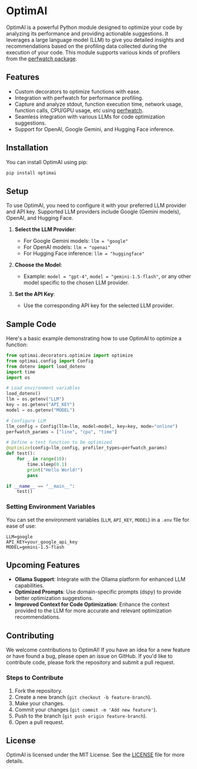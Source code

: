 # OptimAI

OptimAI is a powerful Python module designed to optimize your code by analyzing its performance and providing actionable suggestions. It leverages a large language model (LLM) to give you detailed insights and recommendations based on the profiling data collected during the execution of your code. This module supports various kinds of profilers from the [perfwatch package](https://github.com/Khushiyant/perfwatch).

## Features

- Custom decorators to optimize functions with ease.
- Integration with perfwatch for performance profiling.
- Capture and analyze stdout, function execution time, network usage, function calls, CPU/GPU usage, etc using [perfwatch](https://github.com/Khushiyant/perfwatch).
- Seamless integration with various LLMs for code optimization suggestions.
- Support for OpenAI, Google Gemini, and Hugging Face inference.

## Installation

You can install OptimAI using pip:

```bash
pip install optimai
```

## Setup

To use OptimAI, you need to configure it with your preferred LLM provider and API key. Supported LLM providers include Google (Gemini models), OpenAI, and Hugging Face.

1. **Select the LLM Provider**:
    - For Google Gemini models: `llm = "google"`
    - For OpenAI models: `llm = "openai"`
    - For Hugging Face inference: `llm = "huggingface"`

2. **Choose the Model**:
    - Example: `model = "gpt-4"`, `model = "gemini-1.5-flash"`, or any other model specific to the chosen LLM provider.

3. **Set the API Key**:
    - Use the corresponding API key for the selected LLM provider.

## Sample Code

Here's a basic example demonstrating how to use OptimAI to optimize a function:

```python
from optimai.decorators.optimize import optimize
from optimai.config import Config
from dotenv import load_dotenv
import time
import os

# Load environment variables
load_dotenv()
llm = os.getenv("LLM")
key = os.getenv("API_KEY")
model = os.getenv("MODEL")

# Configure LLM
llm_config = Config(llm=llm, model=model, key=key, mode="online")
perfwatch_params = ["line", "cpu", "time"]

# Define a test function to be optimized
@optimize(config=llm_config, profiler_types=perfwatch_params)
def test():
    for _ in range(10):
        time.sleep(0.1)
        print("Hello World!")
        pass

if __name__ == "__main__":
    test()
```

### Setting Environment Variables

You can set the environment variables (`LLM`, `API_KEY`, `MODEL`) in a `.env` file for ease of use:

```
LLM=google
API_KEY=your_google_api_key
MODEL=gemini-1.5-flash
```

## Upcoming Features

- **Ollama Support**: Integrate with the Ollama platform for enhanced LLM capabilities.
- **Optimized Prompts**: Use domain-specific prompts (dspy) to provide better optimization suggestions.
- **Improved Context for Code Optimization**: Enhance the context provided to the LLM for more accurate and relevant optimization recommendations.

## Contributing

We welcome contributions to OptimAI! If you have an idea for a new feature or have found a bug, please open an issue on GitHub. If you'd like to contribute code, please fork the repository and submit a pull request.

### Steps to Contribute

1. Fork the repository.
2. Create a new branch (`git checkout -b feature-branch`).
3. Make your changes.
4. Commit your changes (`git commit -m 'Add new feature'`).
5. Push to the branch (`git push origin feature-branch`).
6. Open a pull request.

## License

OptimAI is licensed under the MIT License. See the [LICENSE](LICENSE) file for more details.

